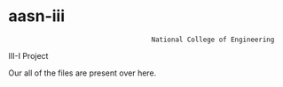 # aasn-iii
                                        National College of Engineering

III-I Project

Our all of the files are present over here.
